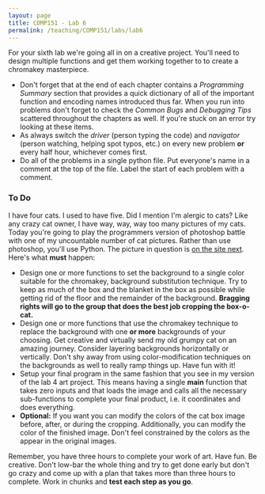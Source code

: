 ```yaml
---
layout: page
title: COMP151 - Lab 6
permalink: /teaching/COMP151/labs/lab6
---
```


For your sixth lab we're going all in on a creative project. You'll need to design multiple functions and get them working together to to create a chromakey masterpiece.


* Don't forget that at the end of each chapter contains a *Programming Summary* section that provides a quick dictionary of all of the important function and encoding names introduced thus far. When you run into problems don't forget to check the *Common Bugs* and *Debugging Tips* scattered throughout the chapters as well. If you're stuck on an error try looking at these items.
* As always switch the *driver* (person typing the code) and *navigator* (person watching, helping spot typos, etc.) on every new problem **or** every half hour, whichever comes first.
* Do all of the problems in a single python file. Put everyone's name in a comment at the top of the file. Label the start of each problem with a comment.

### To Do

I have four cats. I used to have five. Did I mention I'm alergic to cats? Like any crazy cat owner, I have way, way, way too many pictures of my cats.  Today you're going to play the programmers version of photoshop battle with one of my uncountable number of cat pictures. Rather than use photoshop, you'll use Python. The picture in question is [on the site next](/teaching/COMP151/labs/Lab6-CatInABox-scaled.jpg). Here's what **must** happen:

* Design one or more functions to set the background to a single color suitable for the chromakey, background substitution technique. Try to keep as much of the box and the blanket in the box as possible while getting rid of the floor and the remainder of the background. **Bragging rights will go to the group that does the best job cropping the box-o-cat.**
* Design one or more functions that use the chromakey technique to replace the background with one **or more** backgrounds of your choosing.  Get creative and virtually send my old grumpy cat on an amazing journey. Consider layering backgrounds horizontally or vertically. Don't shy away from using color-modification techniques on the backgrounds as well to really ramp things up. Have fun with it!
* Setup your final program in the same fashion that you see in my version of the lab 4 art project. This means having a single **main** function that takes zero inputs and that loads the image and calls all the necessary sub-functions to complete your final product, i.e. it coordinates and does everything.   
* **Optional:**  If you want you can modify the colors of the cat box image before, after, or during the cropping. Additionally, you can modify the color of the finished image.  Don't feel constrained by the colors as the appear in the original images.


Remember, you have three hours to complete your work of art. Have fun. Be creative. Don't low-bar the whole thing and try to get done early but don't go crazy and come up with a plan that takes more than three hours to complete. Work in chunks and **test each step as you go**.  
